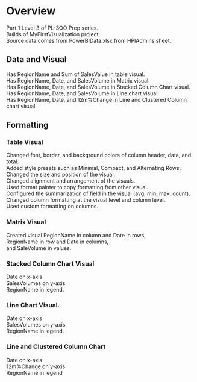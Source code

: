 # Overview
Part 1 Level 3 of PL-3OO Prep series. <br/>
Builds of MyFirstVisualization project. <br/>
Source data comes from PowerBIData.xlsx from HPIAdmins sheet.


## Data and Visual
Has RegionName and Sum of SalesValue in table visual. <br/>
Has RegionName, Date, and SalesVolume in Matrix visual. <br/>
Has RegionName, Date, and SalesVolume in Stacked Column Chart visual.<br/>
Has RegionName, Date, and SalesVolume in Line chart visual. <br/>
Has RegionName, Date, and 12m%Change in Line and Clustered Column chart visual<br/>


## Formatting
### Table Visual
Changed font, border, and background colors of column header, data, and total. <br/>
Added style presets such as Minimal, Compact, and Alternating Rows. <br/>
Changed the size and position of the visual. <br/>
Changed alignment and arrangement of the visuals. <br/>
Used format painter to copy formatting from other visual. <br/>
Configured the summarization of field in the visual (avg, min, max, count). <br/>
Changed column formatting at the visual level and column level. <br/>
Used custom formatting on columns. <br/>

### Matrix Visual
Created visual RegionName in column and Date in rows, <br/>
RegionName in row and Date in columns, <br/>
and SaleVolume in values. <br/>

### Stacked Column Chart Visual
Date on x-axis <br/>
SalesVolumes on y-axis <br/>
RegionName in legend. <br/>

### Line Chart Visual. 
Date on x-axis <br/>
SalesVolumes on y-axis <br/>
RegionName in legend. <br/>

### Line and Clustered Column Chart
Date on x-axis <br/>
12m%Change on y-axis <br/>
RegionName in legend <br/>